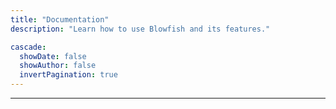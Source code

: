 ```yaml
---
title: "Documentation"
description: "Learn how to use Blowfish and its features."

cascade:
  showDate: false
  showAuthor: false
  invertPagination: true
---
```



---
